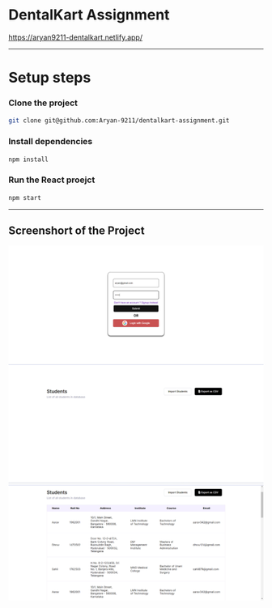 # DentalKart Assignment

https://aryan9211-dentalkart.netlify.app/

---

# Setup steps

### Clone the project

```bash
git clone git@github.com:Aryan-9211/dentalkart-assignment.git
```

### Install dependencies

```bash
npm install
```

### Run the React proejct

```bash
npm start
```

---

## Screenshort of the Project

<img src='./readmeImg/img1.png'>
<br>
<img src='./readmeImg/img2.png'>
<br>
<img src='./readmeImg/img3.png'>
<br>

